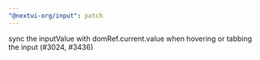 ```yaml
---
"@nextui-org/input": patch
---
```


sync the inputValue with domRef.current.value when hovering or tabbing the input (#3024, #3436)
